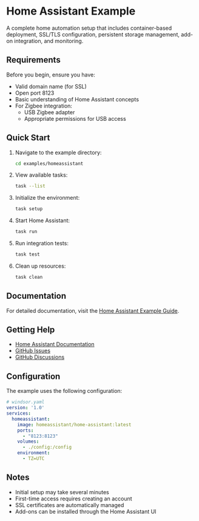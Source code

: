 # Home Assistant Example

A complete home automation setup that includes container-based deployment, SSL/TLS configuration, persistent storage management, add-on integration, and monitoring.

## Requirements

Before you begin, ensure you have:

- Valid domain name (for SSL)
- Open port 8123
- Basic understanding of Home Assistant concepts
- For Zigbee integration:
  - USB Zigbee adapter
  - Appropriate permissions for USB access

## Quick Start

1. Navigate to the example directory:
   ```bash
   cd examples/homeassistant
   ```

2. View available tasks:
   ```bash
   task --list
   ```

3. Initialize the environment:
   ```bash
   task setup
   ```

4. Start Home Assistant:
   ```bash
   task run
   ```

5. Run integration tests:
   ```bash
   task test
   ```

6. Clean up resources:
   ```bash
   task clean
   ```

## Documentation

For detailed documentation, visit the [Home Assistant Example Guide](../docs/examples/homeassistant.md).

## Getting Help

- [Home Assistant Documentation](https://www.home-assistant.io/docs/)
- [GitHub Issues](https://github.com/tvangundy/workspace/issues)
- [GitHub Discussions](https://github.com/tvangundy/workspace/discussions)

## Configuration

The example uses the following configuration:

```yaml
# windsor.yaml
version: '1.0'
services:
  homeassistant:
    image: homeassistant/home-assistant:latest
    ports:
      - "8123:8123"
    volumes:
      - ./config:/config
    environment:
      - TZ=UTC
```

## Notes

- Initial setup may take several minutes
- First-time access requires creating an account
- SSL certificates are automatically managed
- Add-ons can be installed through the Home Assistant UI 

